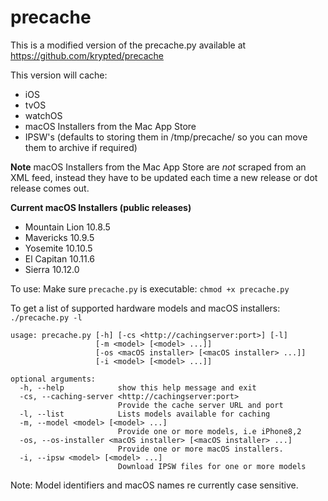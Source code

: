 # precache
This is a modified version of the precache.py available at https://github.com/krypted/precache

This version will cache:
* iOS
* tvOS
* watchOS
* macOS Installers from the Mac App Store
* IPSW's (defaults to storing them in /tmp/precache/ so you can move them to archive if required)

**Note** macOS Installers from the Mac App Store are _not_ scraped from an XML feed, instead they have to be updated each time a new release or dot release comes out.

**Current macOS Installers (public releases)**
* Mountain Lion 10.8.5
* Mavericks 10.9.5
* Yosemite 10.10.5
* El Capitan 10.11.6
* Sierra 10.12.0

To use:
Make sure `precache.py` is executable: `chmod +x precache.py`

To get a list of supported hardware models and macOS installers: `./precache.py -l`

```
usage: precache.py [-h] [-cs <http://cachingserver:port>] [-l]
                   [-m <model> [<model> ...]]
                   [-os <macOS installer> [<macOS installer> ...]]
                   [-i <model> [<model> ...]]

optional arguments:
  -h, --help            show this help message and exit
  -cs, --caching-server <http://cachingserver:port>
                        Provide the cache server URL and port
  -l, --list            Lists models available for caching
  -m, --model <model> [<model> ...]
                        Provide one or more models, i.e iPhone8,2
  -os, --os-installer <macOS installer> [<macOS installer> ...]
                        Provide one or more macOS installers.
  -i, --ipsw <model> [<model> ...]
                        Download IPSW files for one or more models
```

Note: Model identifiers and macOS names re currently case sensitive.
